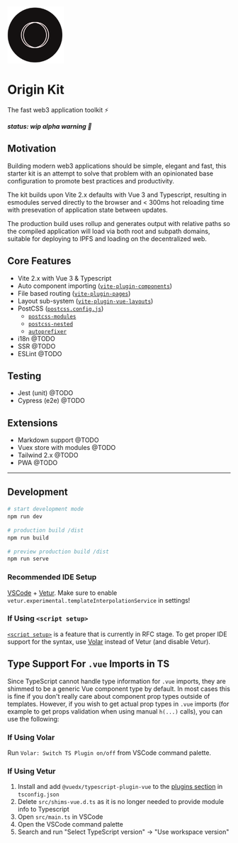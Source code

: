 <img src='./src/assets/origin-logo.svg' width='128' height='128' alt='origin' />

# Origin Kit

The fast web3 application toolkit ⚡️

***status: wip alpha warning 🐉***

## Motivation
Building modern web3 applications should be simple, elegant and fast, this starter kit is an attempt to solve that problem with an opinionated base configuration to promote best practices and productivity.

The kit builds upon Vite 2.x defaults with Vue 3 and Typescript, resulting in esmodules served directly to the browser and < 300ms hot reloading time with presevation of application state between updates.

The production build uses rollup and generates output with relative paths so the compiled application will load via both root and subpath domains, suitable for deploying to IPFS and loading on the decentralized web.

## Core Features 
- Vite 2.x with Vue 3 & Typescript
- Auto component importing ([`vite-plugin-components`](https://github.com/antfu/vite-plugin-components))
- File based routing ([`vite-plugin-pages`](https://github.com/hannoeru/vite-plugin-pages))
- Layout sub-system ([`vite-plugin-vue-layouts`](https://github.com/JohnCampionJr/vite-plugin-vue-layouts))
- PostCSS ([`postcss.config.js`](https://vitejs.dev/guide/features.html#postcss))
  - [`postcss-modules`](https://github.com/madyankin/postcss-modules)
  - [`postcss-nested`](https://github.com/postcss/postcss-nested)
  - [`autoprefixer`](https://github.com/postcss/autoprefixer)
- i18n @TODO
- SSR @TODO
- ESLint @TODO

## Testing
- Jest (unit) @TODO
- Cypress (e2e) @TODO

## Extensions
- Markdown support @TODO
- Vuex store with modules @TODO
- Tailwind 2.x @TODO
- PWA @TODO

---

## Development

```bash
# start development mode
npm run dev
```

```bash
# production build /dist
npm run build
```

```bash
# preview production build /dist
npm run serve
```
### Recommended IDE Setup

[VSCode](https://code.visualstudio.com/) + [Vetur](https://marketplace.visualstudio.com/items?itemName=octref.vetur). Make sure to enable `vetur.experimental.templateInterpolationService` in settings!

### If Using `<script setup>`

[`<script setup>`](https://github.com/vuejs/rfcs/pull/227) is a feature that is currently in RFC stage. To get proper IDE support for the syntax, use [Volar](https://marketplace.visualstudio.com/items?itemName=johnsoncodehk.volar) instead of Vetur (and disable Vetur).

## Type Support For `.vue` Imports in TS

Since TypeScript cannot handle type information for `.vue` imports, they are shimmed to be a generic Vue component type by default. In most cases this is fine if you don't really care about component prop types outside of templates. However, if you wish to get actual prop types in `.vue` imports (for example to get props validation when using manual `h(...)` calls), you can use the following:

### If Using Volar

Run `Volar: Switch TS Plugin on/off` from VSCode command palette.

### If Using Vetur

1. Install and add `@vuedx/typescript-plugin-vue` to the [plugins section](https://www.typescriptlang.org/tsconfig#plugins) in `tsconfig.json`
2. Delete `src/shims-vue.d.ts` as it is no longer needed to provide module info to Typescript
3. Open `src/main.ts` in VSCode
4. Open the VSCode command palette
5. Search and run "Select TypeScript version" -> "Use workspace version"
